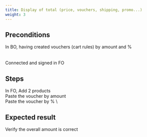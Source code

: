 ```yaml
---
title: Display of total (price, vouchers, shipping, promo...)
weight: 3
---
```


## Preconditions

In BO, having created vouchers (cart rules) by amount and %\
\
\
Connected and signed in FO
## Steps

In FO, Add 2 products\
Paste the voucher by amount \
Paste the voucher by %\


## Expected result

Verify the overall amount is correct

